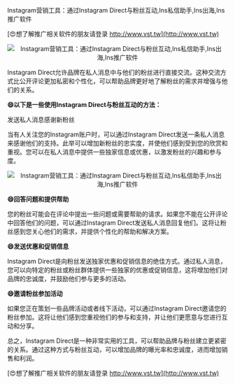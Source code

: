 Instagram营销工具：通过Instagram Direct与粉丝互动,Ins私信助手,Ins出海,Ins推广软件

[😍想了解推广相关软件的朋友请登录 http://www.vst.tw](http://www.vst.tw)

 <center><img src="https://vst.tw/MP4/tuiguang/png/1.png" alt="Instagram营销工具：通过Instagram Direct与粉丝互动,Ins私信助手,Ins出海,Ins推广软件"></center>

Instagram Direct允许品牌在私人消息中与他们的粉丝进行直接交流。这种交流方式比公开评论更加私密和个性化，可以帮助品牌更好地了解粉丝的需求并增强与他们的关系。

**😄以下是一些使用Instagram Direct与粉丝互动的方法：**

发送私人消息感谢新粉丝

当有人关注您的Instagram账户时，可以通过Instagram Direct发送一条私人消息来感谢他们的支持。此举可以增加新粉丝的忠实度，并使他们感到受到您的欣赏和重视。您可以在私人消息中提供一些独家信息或优惠，以激发粉丝的兴趣和参与度。

 <center><img src="https://vst.tw/MP4/tuiguang/png/6.png" alt="Instagram营销工具：通过Instagram Direct与粉丝互动,Ins私信助手,Ins出海,Ins推广软件"></center>

**😄回答问题和提供帮助**

您的粉丝可能会在评论中提出一些问题或需要帮助的请求。如果您不能在公开评论中回答他们的问题，可以通过Instagram Direct发送私人消息回复他们。这将让粉丝感到您关心他们的需求，并提供个性化的帮助和解决方案。

**😄发送优惠和促销信息**

Instagram Direct是向粉丝发送独家优惠和促销信息的绝佳方式。通过私人消息，您可以向特定的粉丝或粉丝群体提供一些独家的优惠或促销信息，这将增加他们对品牌的忠诚度，并鼓励他们参与更多的活动。

**😄邀请粉丝参加活动**

如果您正在策划一些品牌活动或者线下活动，可以通过Instagram Direct邀请您的粉丝参加。这将让他们感到您重视他们的参与和支持，并让他们更愿意与您进行互动和分享。

总之，Instagram Direct是一种非常实用的工具，可以帮助品牌与粉丝建立更紧密的关系。通过这种方式与粉丝互动，可以增加品牌的曝光率和忠诚度，进而增加销售和利润。

[😍想了解推广相关软件的朋友请登录 http://www.vst.tw](http://www.vst.tw)



